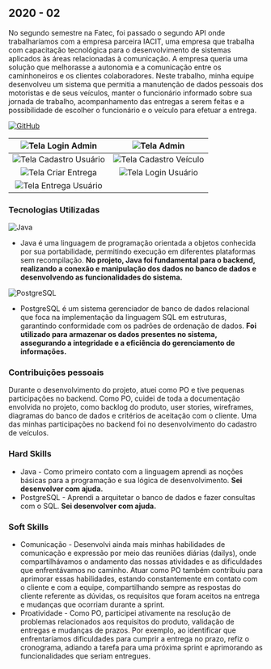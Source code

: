## 2020 - 02
No segundo semestre na Fatec, foi passado o segundo API onde trabalharíamos com a empresa parceira IACIT, uma empresa que trabalha com capacitação tecnológica para o desenvolvimento de sistemas aplicados às áreas relacionadas à comunicação. A empresa queria uma solução que melhorasse a autonomia e a comunicação entre os caminhoneiros e os clientes colaboradores. Neste trabalho, minha equipe desenvolveu um sistema que permitia a manutenção de dados pessoais dos motoristas e de seus veículos, manter o funcionário informado sobre sua jornada de trabalho, acompanhamento das entregas a serem feitas e a possibilidade de escolher o funcionário e o veículo para efetuar a entrega.

[![GitHub](https://img.shields.io/badge/GitHub-000000?style=for-the-badge&logo=github&logoColor=white&color=696969)](https://github.com/Vitor-y/Projeto-Integrador)

| ![Tela Login Admin](https://github.com/Vitor-y/Projeto-Integrador/blob/main/Img-Projeto/Gifs/Tela_Login_Admin.gif) | ![Tela Admin](https://github.com/Vitor-y/Projeto-Integrador/blob/main/Img-Projeto/Gifs/Tela_Admin.gif) |
|:---:|:---:|
| ![Tela Cadastro Usuário](https://github.com/Vitor-y/Projeto-Integrador/blob/main/Img-Projeto/Gifs/tela_cadastro_usuario.gif) | ![Tela Cadastro Veículo](https://github.com/Vitor-y/Projeto-Integrador/blob/main/Img-Projeto/Gifs/tela_cadastro_veiculo.gif) |
| ![Tela Criar Entrega](https://github.com/Vitor-y/Projeto-Integrador/blob/main/Img-Projeto/Gifs/Tela_Criar_Entrega.gif) | ![Tela Login Usuário](https://github.com/Vitor-y/Projeto-Integrador/blob/main/Img-Projeto/Gifs/Tela_Login_Usu%C3%A1rio.gif) |
| ![Tela Entrega Usuário](https://github.com/Vitor-y/Projeto-Integrador/blob/main/Img-Projeto/Gifs/Tela_Entrega_Usu%C3%A1rio.gif) | |


### Tecnologias Utilizadas

![Java](https://img.shields.io/badge/java-%23ED8B00.svg?style=for-the-badge&logo=openjdk&logoColor=white)
- Java é uma linguagem de programação orientada a objetos conhecida por sua portabilidade, permitindo execução em diferentes plataformas sem recompilação. **No projeto, Java foi fundamental para o backend, realizando a conexão e manipulação dos dados no banco de dados e desenvolvendo as funcionalidades do sistema.**


![PostgreSQL](https://img.shields.io/badge/PostgreSQL-000?style=for-the-badge&logo=postgresql&color=fff)
- PostgreSQL é um sistema gerenciador de banco de dados relacional que foca na implementação da linguagem SQL em estruturas, garantindo conformidade com os padrões de ordenação de dados. **Foi utilizado para armazenar os dados presentes no sistema, assegurando a integridade e a eficiência do gerenciamento de informações.**

### Contribuições pessoais 

Durante o desenvolvimento do projeto, atuei como PO e tive pequenas participações no backend. Como PO, cuidei de toda a documentação envolvida no projeto, como backlog do produto, user stories, wireframes, diagramas do banco de dados e critérios de aceitação com o cliente. Uma das minhas participações no backend foi no desenvolvimento do cadastro de veículos.

### Hard Skills 

- Java - Como primeiro contato com a linguagem aprendi as noções básicas para a programação e sua lógica de desenvolvimento. **Sei desenvolver com ajuda.** 
- PostgreSQL - Aprendi a arquitetar o banco de dados e fazer consultas com o SQL. **Sei desenvolver com ajuda.** 

### Soft Skills 

- Comunicação - Desenvolvi ainda mais minhas habilidades de comunicação e expressão por meio das reuniões diárias (dailys), onde compartilhávamos o andamento das nossas atividades e as dificuldades que enfrentávamos no caminho. Atuar como PO também contribuiu para aprimorar essas habilidades, estando constantemente em contato com o cliente e com a equipe, compartilhando sempre as respostas do cliente referente as dúvidas, os requisitos que foram aceitos na entrega e mudanças que ocorriam durante a sprint.
- Proatividade - Como PO, participei ativamente na resolução de problemas relacionados aos requisitos do produto, validação de entregas e mudanças de prazos. Por exemplo, ao identificar que enfrentaríamos dificuldades para cumprir a entrega no prazo, refiz o cronograma, adiando a tarefa para uma próxima sprint e aprimorando as funcionalidades que seriam entregues.

